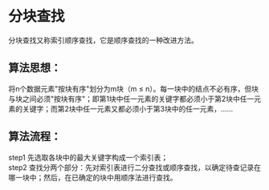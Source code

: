 # 分块查找
分块查找又称索引顺序查找，它是顺序查找的一种改进方法。
## 算法思想：
将n个数据元素"按块有序"划分为m块（m ≤ n）。每一块中的结点不必有序，但块与块之间必须"按块有序"；即第1块中任一元素的关键字都必须小于第2块中任一元素的关键字；而第2块中任一元素又都必须小于第3块中的任一元素，……
## 算法流程：
step1 先选取各块中的最大关键字构成一个索引表；  
step2 查找分两个部分：先对索引表进行二分查找或顺序查找，以确定待查记录在哪一块中；然后，在已确定的块中用顺序法进行查找。